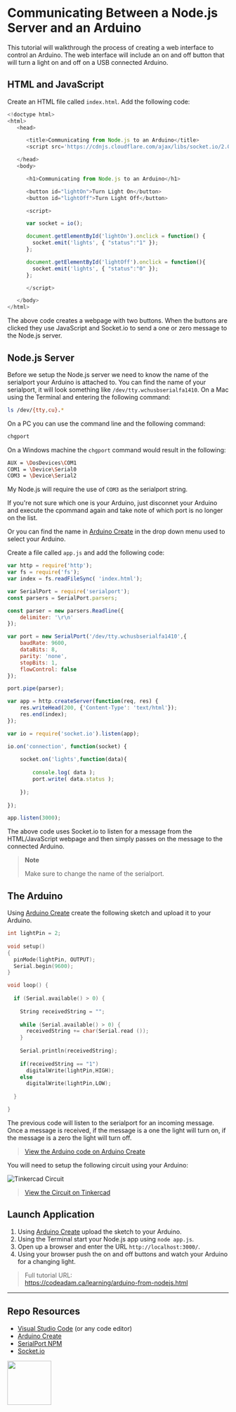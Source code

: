 # Communicating Between a Node.js Server and an Arduino

This tutorial will walkthrough the process of creating a web interface to control an Arduino. The web interface will include an on and off button that will turn a light on and off on a USB connected Arduino. 

## HTML and JavaScript

Create an HTML file called `index.html`. Add the following code:

```javascript
<!doctype html>
<html>
   <head>

      <title>Communicating from Node.js to an Arduino</title>
      <script src='https://cdnjs.cloudflare.com/ajax/libs/socket.io/2.0.4/socket.io.js'></script>

   </head>
   <body>

      <h1>Communicating from Node.js to an Arduino</h1>

      <button id="lightOn">Turn Light On</button>
      <button id="lightOff">Turn Light Off</button>

      <script>

      var socket = io();

      document.getElementById('lightOn').onclick = function() {
        socket.emit('lights', { "status":"1" });
      };

      document.getElementById('lightOff').onclick = function(){               
        socket.emit('lights', { "status":"0" });
      };

      </script>

   </body>
</html>
```

The above code creates a webpage with two buttons. When the buttons are clicked they use JavaScript and Socket.io to send a one or zero message to the Node.js server.

## Node.js Server

Before we setup the Node.js server we need to know the name of the serialport your Arduino is attached to. You can find the name of your serialport, it will look something like `/dev/tty.wchusbserialfa1410`. On a Mac using the Terminal and entering the following command:

```sh
ls /dev/{tty,cu}.*
```

On a PC you can use the command line and the following command:

```sh
chgport
```

On a Windows machine the `chgport` command would result in the following:

```sh
AUX = \DosDevices\COM1
COM1 = \Device\Serial0
COM3 = \Device\Serial2
```

My Node.js will require the use of `COM3` as the serialport string.

If you're not sure which one is your Arduino, just disconnet your Arduino and execute the cpommand again and take note of which port is no longer on the list. 

Or you can find the name in [Arduino Create](https://create.arduino.cc/editor) in the drop down menu used to select your Arduino.

Create a file called `app.js` and add the following code:

```javascript
var http = require('http');
var fs = require('fs');
var index = fs.readFileSync( 'index.html');

var SerialPort = require('serialport');
const parsers = SerialPort.parsers;

const parser = new parsers.Readline({
    delimiter: '\r\n'
});

var port = new SerialPort('/dev/tty.wchusbserialfa1410',{ 
    baudRate: 9600,
    dataBits: 8,
    parity: 'none',
    stopBits: 1,
    flowControl: false
});

port.pipe(parser);

var app = http.createServer(function(req, res) {
    res.writeHead(200, {'Content-Type': 'text/html'});
    res.end(index);
});

var io = require('socket.io').listen(app);

io.on('connection', function(socket) {
    
    socket.on('lights',function(data){
        
        console.log( data );
        port.write( data.status );
    
    });
    
});

app.listen(3000);
```

The above code uses Socket.io to listen for a message from the HTML/JavaScript webpage and then simply passes on the message to the connected Arduino. 

> **Note**
>
> Make sure to change the name of the serialport.

## The Arduino

Using [Arduino Create](https://create.arduino.cc/editor) create the following sketch and upload it to your Arduino. 

```cpp
int lightPin = 2;
 
void setup() 
{ 
  pinMode(lightPin, OUTPUT);
  Serial.begin(9600);
}

void loop() {
  
  if (Serial.available() > 0) {
    
    String receivedString = "";
    
    while (Serial.available() > 0) {
      receivedString += char(Serial.read ());
    }
    
    Serial.println(receivedString);
    
    if(receivedString == "1")
      digitalWrite(lightPin,HIGH);  
    else
      digitalWrite(lightPin,LOW);
    
  }

}
```

The previous code will listen to the serialport for an incoming message. Once a message is received, if the message is a one the light will turn on, if the message is a zero the light will turn off. 

> [View the Arduino code on Arduino Create](https://create.arduino.cc/editor/professoradam/af5288bf-00cc-406c-844e-f20485fa2df8/preview)

You will need to setup the following circuit using your Arduino:

![Tinkercad Circuit](https://raw.githubusercontent.com/codeadamca/arduino-from-nodejs/main/_readme/tinkercad-from-nodejs.png)

> [View the Circuit on Tinkercad](https://www.tinkercad.com/things/h0C03Xahv9R)

## Launch Application

1. Using [Arduino Create](https://create.arduino.cc/editor) upload the sketch to your Arduino.
2. Using the Terminal start your Node.js app using `node app.js`.
3. Open up a browser and enter the URL `http://localhost:3000/`.
4. Using your browser push the on and off buttons and watch your Arduino for a changing light. 

> Full tutorial URL:  
> https://codeadam.ca/learning/arduino-from-nodejs.html

***

## Repo Resources

* [Visual Studio Code](https://code.visualstudio.com/) (or any code editor)
* [Arduino Create](https://create.arduino.cc/editor) 
* [SerialPort NPM](https://www.npmjs.com/package/serialport)
* [Socket.io](https://socket.io/)

<a href="https://codeadam.ca">
<img src="https://codeadam.ca/images/code-block.png" width="100">
</a>

